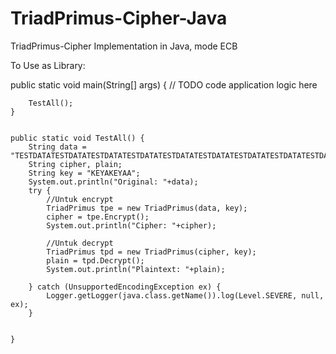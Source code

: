# TriadPrimus-Cipher-Java
TriadPrimus-Cipher Implementation in Java, mode ECB

To Use as Library:

public static void main(String[] args) {
        // TODO code application logic here
        
        TestAll();
    }
    
    
    public static void TestAll() {
        String data = "TESTDATATESTDATATESTDATATESTDATATESTDATATESTDATATESTDATATESTDATATESTDATATESTDATATESTDATA";
        String cipher, plain;
        String key = "KEYAKEYAA";
        System.out.println("Original: "+data);
        try {
            //Untuk encrypt
            TriadPrimus tpe = new TriadPrimus(data, key);
            cipher = tpe.Encrypt();
            System.out.println("Cipher: "+cipher);
            
            //Untuk decrypt
            TriadPrimus tpd = new TriadPrimus(cipher, key);
            plain = tpd.Decrypt();
            System.out.println("Plaintext: "+plain);
            
        } catch (UnsupportedEncodingException ex) {
            Logger.getLogger(java.class.getName()).log(Level.SEVERE, null, ex);
        }


    }
